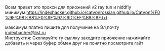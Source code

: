Всем привет это прокси для приожений v2 ray tun и niddfly
минимум:https://indexhacker.github.io/catvpnrossian.github.io/Catvpn%F0%9F%98%B8%F0%9F%97%9D%EF%B8%8F.txt

максимум:платно пишите для получиние на Эл,почту indexhacher@list.ru     
Инструктия:
Скопируйте ту сыллку заходите приожение нажимайте добавить и через буфер обмен друг не понятно посмотрите гайт 
